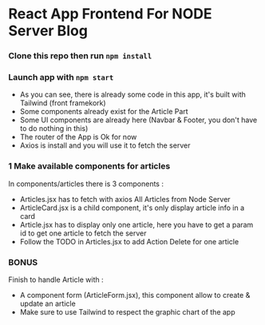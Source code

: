 # React App Frontend For NODE Server Blog

### Clone this repo then run `npm install` 

### Launch app with `npm start`

- As you can see, there is already some code in this app, it's built with Tailwind (front framekork)
- Some components already exist for the Article Part
- Some UI components are already here (Navbar & Footer, you don't have to do nothing in this)
- The router of the App is Ok for now
- Axios is install and you will use it to fetch the server

### 1 Make available components for articles

In components/articles there is 3 components :
- Articles.jsx has to fetch with axios All Articles from Node Server
- ArticleCard.jsx is a child component, it's only display article info in a card
- Article.jsx has to display only one article, here you have to get a param id to get one article to fetch the server
- Follow the TODO in Articles.jsx to add Action Delete for one article
  
### BONUS

Finish to handle Article with :
- A component form (ArticleForm.jsx), this component allow to create & update an article
- Make sure to use Tailwind to respect the graphic chart of the app